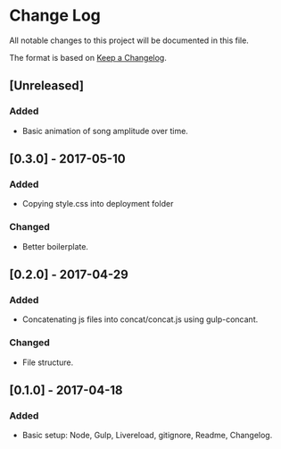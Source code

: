 
# Change Log
All notable changes to this project will be documented in this file.

The format is based on [Keep a Changelog](http://keepachangelog.com/).

## [Unreleased]
### Added
- Basic animation of song amplitude over time.


## [0.3.0] - 2017-05-10
### Added
- Copying style.css into deployment folder

### Changed
- Better boilerplate.

## [0.2.0] - 2017-04-29
### Added
- Concatenating js files into concat/concat.js using gulp-concant.

### Changed
- File structure.

## [0.1.0] - 2017-04-18
### Added
- Basic setup: Node, Gulp, Livereload, gitignore, Readme, Changelog.
